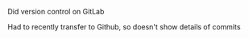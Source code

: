Did version control on GitLab

Had to recently transfer to Github, so doesn't show details of commits

